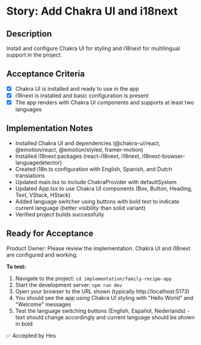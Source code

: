 # Story: Add Chakra UI and i18next

## Description
Install and configure Chakra UI for styling and i18next for multilingual support in the project.

## Acceptance Criteria
- [x] Chakra UI is installed and ready to use in the app
- [x] i18next is installed and basic configuration is present
- [x] The app renders with Chakra UI components and supports at least two languages

## Implementation Notes
- Installed Chakra UI and dependencies (@chakra-ui/react, @emotion/react, @emotion/styled, framer-motion)
- Installed i18next packages (react-i18next, i18next, i18next-browser-languagedetector)
- Created i18n.ts configuration with English, Spanish, and Dutch translations
- Updated main.tsx to include ChakraProvider with defaultSystem
- Updated App.tsx to use Chakra UI components (Box, Button, Heading, Text, VStack, HStack)
- Added language switcher using buttons with bold text to indicate current language (better visibility than solid variant)
- Verified project builds successfully

## Ready for Acceptance
Product Owner: Please review the implementation. Chakra UI and i18next are configured and working.

**To test:**
1. Navigate to the project: `cd implementation/family-recipe-app`
2. Start the development server: `npm run dev`
3. Open your browser to the URL shown (typically http://localhost:5173)
4. You should see the app using Chakra UI styling with "Hello World" and "Welcome" messages
5. Test the language switching buttons (English, Español, Nederlands) - text should change accordingly and current language should be shown in bold

✅ Accepted by Hes

